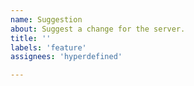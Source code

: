 ```yaml
---
name: Suggestion
about: Suggest a change for the server.
title: ''
labels: 'feature'
assignees: 'hyperdefined'

---
```

